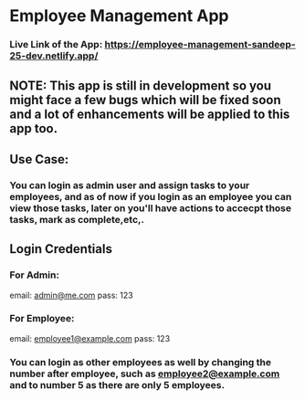 # Employee Management App

### Live Link of the App: https://employee-management-sandeep-25-dev.netlify.app/

## NOTE: This app is still in development so you might face a few bugs which will be fixed soon and a lot of enhancements will be applied to this app too.

## Use Case:

### You can login as admin user and assign tasks to your employees, and as of now if you login as an employee you can view those tasks, later on you'll have actions to accecpt those tasks, mark as complete,etc,.

## Login Credentials

### For Admin:

email: admin@me.com
pass: 123

### For Employee:

email: employee1@example.com
pass: 123

### You can login as other employees as well by changing the number after employee, such as employee2@example.com and to number 5 as there are only 5 employees.
